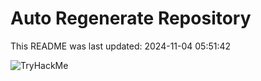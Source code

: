 # Auto Regenerate Repository

This README was last updated: 2024-11-04 05:51:42

 ![TryHackMe](https://tryhackme.com/badge/533634)